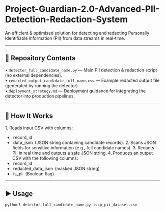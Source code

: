 # Project-Guardian-2.0-Advanced-PII-Detection-Redaction-System
An efficient &amp; optimised solution for detecting and redacting Personally Identifiable Information (PII) from data streams in real-time.

---

## 📂 Repository Contents

•⁠  ⁠*⁠*`detector_full_candidate_name.py`*⁠* — Main PII detection & redaction script (no external dependencies).  
•⁠  ⁠*⁠*`redacted_output_candidate_full_name.csv`*⁠* — Example redacted output file (generated by running the detector).  
•⁠  ⁠*⁠*`deployment_strategy.md`*⁠* — Deployment guidance for integrating the detector into production pipelines.  

---

## 🚀 How It Works

1.⁠ ⁠Reads input CSV with columns:
   - ⁠ record_id ⁠
   - ⁠ data_json ⁠ (JSON string containing candidate records).
2.⁠ ⁠Scans JSON fields for sensitive information (e.g., full candidate names).
3.⁠ ⁠Redacts PII in real time and outputs a safe JSON string.
4.⁠ ⁠Produces an output CSV with the following columns:
   - ⁠ record_id ⁠
   - ⁠ redacted_data_json ⁠ (masked JSON string)
   - ⁠ is_pii ⁠ (Boolean flag)

---

## ▶️ Usage

```bash
python3 detector_full_candidate_name.py iscp_pii_dataset.csv
